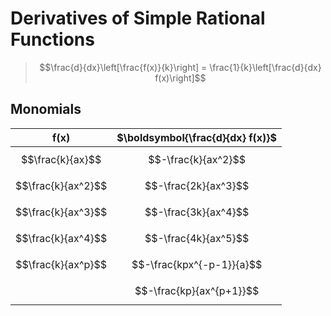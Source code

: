# Derivatives of Simple Rational Functions

> $$\frac{d}{dx}\left[\frac{f(x)}{k}\right] = \frac{1}{k}\left[\frac{d}{dx} f(x)\right]$$

## Monomials

| $\boldsymbol{f(x)}$ | $\boldsymbol{\frac{d}{dx} f(x)}$ |
|--|--|
| $$\frac{k}{ax}$$ | $$-\frac{k}{ax^2}$$ |
| $$\frac{k}{ax^2}$$ | $$-\frac{2k}{ax^3}$$ |
| $$\frac{k}{ax^3}$$ | $$-\frac{3k}{ax^4}$$ |
| $$\frac{k}{ax^4}$$ | $$-\frac{4k}{ax^5}$$ |
| $$\frac{k}{ax^p}$$ | $$-\frac{kpx^{-p-1}}{a}$$ |
| | $$-\frac{kp}{ax^{p+1}}$$ |
